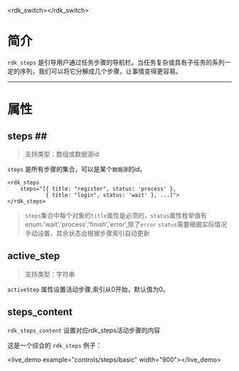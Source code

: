 <rdk_switch></rdk_switch>

# 简介 #
`rdk_steps` 是引导用户通过任务步骤的导航栏。当任务复杂或具有子任务的系列一定的序列，我们可以将它分解成几个步骤，让事情变得更容易。

---
# 属性 #

## steps <binding></binding>##
> 支持类型：数组或数据源id

  `steps` 是所有步骤的集合，可以是某个`数据源`的id。

    <rdk_steps
        steps="[{ title: "register", status: 'process' },
                { title: "login", status: 'wait' }, ...]">
    </rdk_steps>

>`steps`集合中每个对象的`title`属性是必须的，`status`属性枚举值有 enum:'wait','process','finish','error',除了`error` `status`需要根据实际情况手动设置，其余状态会根据步骤索引自动更新

## active_step ##
> 支持类型：字符串

`activeStep` 属性设置活动步骤,索引从0开始，默认值为0。


## steps_content ##

`rdk_steps_content` 设置对应rdk_steps活动步骤的内容

这是一个综合的 `rdk_steps` 例子：

<live_demo example="controls/steps/basic" width="900"></live_demo>




